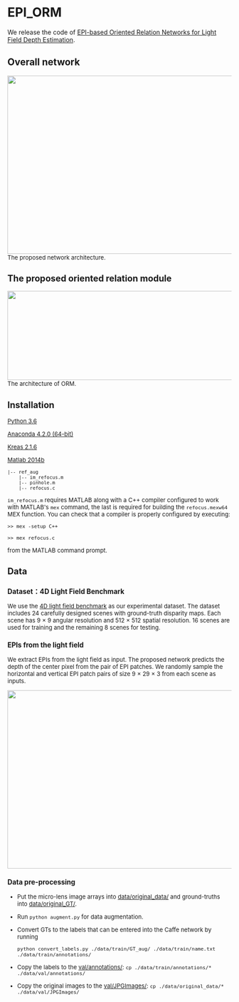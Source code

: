 # EPI_ORM

We release the code of [EPI-based Oriented Relation Networks for Light Field Depth Estimation](https://arxiv.org/abs/2007.04538).  

## Overall network

<div align=center><img src ="https://github.com/lkyahpu/EPI_ORM/raw/master/images/network.png" width="800" height="400"/></div>
<font size=2>The proposed network architecture.

## The proposed oriented relation module 

<div align=center><img src ="https://github.com/lkyahpu/EPI_ORM/raw/master/images/ORM.png" width="800" height="200"/></div>
<font size=2> The architecture of ORM. 

## Installation

[Python 3.6](https://www.anaconda.com/distribution/) 

[Anaconda 4.2.0 (64-bit)](https://www.anaconda.com/distribution/)

[Kreas 2.1.6 ](https://keras.io/)

[Matlab 2014b](https://www.mathworks.com/products/matlab.html)
```
|-- ref_aug
    |-- im_refocus.m
    |-- pinhole.m
    |-- refocus.c
```
`im_refocus.m` requires MATLAB along with a C++ compiler configured to work with MATLAB's `mex` command, the last is required for building the `refocus.mexw64` MEX function. You can check that a compiler is properly configured by executing:

`>> mex -setup C++`

`>> mex refocus.c `

from the MATLAB command prompt.

## Data

### Dataset：4D Light Field Benchmark

We use the [4D light field benchmark](https://lightfield-analysis.uni-konstanz.de/) as our experimental dataset.
The dataset includes 24 carefully designed scenes with ground-truth disparity maps.
Each scene has 9 × 9 angular resolution and 512 × 512 spatial resolution. 16 scenes are used for training and the remaining 8 scenes for testing.

### EPIs from the light field

We extract EPIs from the light field as input. The proposed network predicts the depth of the center pixel from the pair of EPI patches.
We randomly sample the horizontal and vertical EPI patch pairs of size 9 × 29 × 3 from each scene as inputs.
<div align=center><img src="https://github.com/lkyahpu/EPI_ORM/raw/master/images/EPI.png" width="700" height="400" /></div>

### Data pre-processing

* Put the micro-lens image arrays into [data/original_data/](/data/original_data) and ground-truths into [data/original_GT/](/data/original_GT).

* Run `python augment.py` for data augmentation.

* Convert GTs to the labels that can be entered into the Caffe network by running

   `python convert_labels.py ./data/train/GT_aug/ ./data/train/name.txt ./data/train/annotations/`

* Copy the labels to the [val/annotations/](	/data/val/annotations/):
`cp ./data/train/annotations/* ./data/val/annotations/`

* Copy the original images to the [val/JPGImages/](/data/val/JPGImages/):
`cp ./data/original_data/* ./data/val/JPGImages/`
